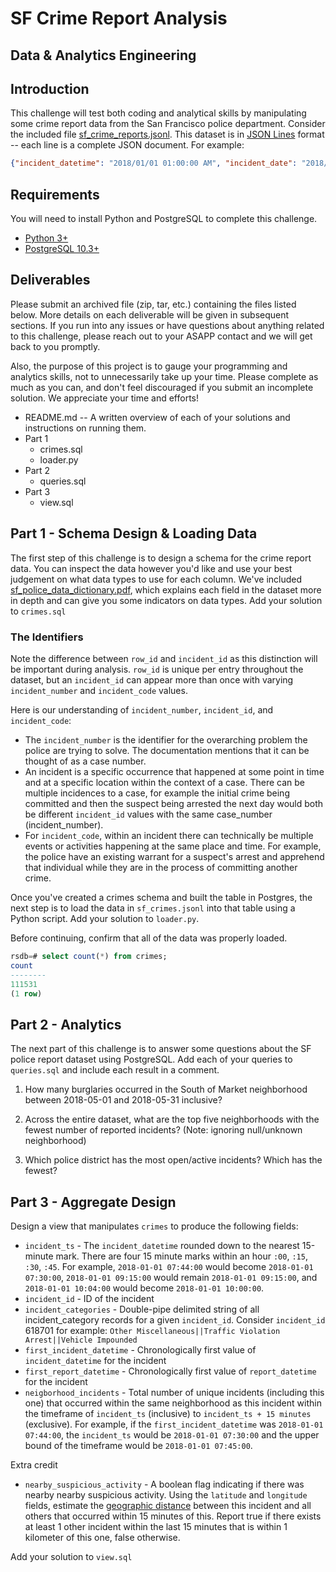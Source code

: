 # SF Crime Report Analysis

## Data & Analytics Engineering

## Introduction 
This challenge will test both coding and analytical skills by manipulating some crime report data from the San Francisco police department. Consider the included file [sf_crime_reports.jsonl](sf_crime_reports.jsonl). This dataset is in [JSON Lines](http://jsonlines.org/) format -- each line is a complete JSON document. For example:

```json
{"incident_datetime": "2018/01/01 01:00:00 AM", "incident_date": "2018/01/01", "incident_time": "01:00", "incident_year": "2018", "incident_day_of_week": "Monday", "report_datetime": "2018/01/01 09:22:00 AM", "row_id": "61895805081", "incident_id": "618958", "incident_number": "180000990", "cad_number": "180011461", "report_type_code": "II", "report_type_description": "Initial", "filed_online": "", "incident_code": "05081", "incident_category": "Burglary", "incident_subcategory": "Burglary - Hot Prowl", "incident_description": "\"Burglary; Hot Prowl; Forcible Entry\"", "resolution": "Open or Active", "intersection": "35TH AVE \\ MORAGA ST", "cnn": "27700000", "police_district": "Taraval", "analysis_neighborhood": "Sunset/Parkside", "supervisor_district": "4", "latitude": "37.755350921231994", "longitude": "-122.49375077008791", "point": "\"(37.755350921231994; -122.49375077008791)\""}
```

## Requirements

You will need to install Python and PostgreSQL to complete this challenge.

* [Python 3+](https://www.python.org/download/releases/3.0/)
* [PostgreSQL 10.3+](https://www.postgresql.org/)

## Deliverables

Please submit an archived file (zip, tar, etc.) containing the files listed below. More details on each deliverable will be given in subsequent sections. If you run into any issues or have questions about anything related to this challenge, please reach out to your ASAPP contact and we will get back to you promptly. 

Also, the purpose of this project is to gauge your programming and analytics skills, not to unnecessarily take up your time. Please complete as much as you can, and don't feel discouraged if you submit an incomplete solution. We appreciate your time and efforts!

* README.md -- A written overview of each of your solutions and instructions on running them.
* Part 1
  - crimes.sql
  - loader.py
* Part 2
  - queries.sql
* Part 3
  - view.sql

## Part 1 - Schema Design & Loading Data

The first step of this challenge is to design a schema for the crime report data. You can inspect the data however you'd like and use your best judgement on what data types to use for each column. We've included [sf_police_data_dictionary.pdf](sf_police_data_dictionary.pdf), which explains each field in the dataset more in depth and can give you some indicators on data types. Add your solution to `crimes.sql`

### The Identifiers
Note the difference between `row_id` and `incident_id` as this distinction will be important during analysis. `row_id` is unique per entry throughout the dataset, but an `incident_id` can appear more than once with varying `incident_number` and `incident_code` values.

Here is our understanding of `incident_number`, `incident_id`, and `incident_code`:
* The `incident_number` is the identifier for the overarching problem the police are trying to solve. The documentation mentions that it can be thought of as a case number.
* An incident is a specific occurrence that happened at some point in time and at a specific location within the context of a case. There can be multiple incidences to a case, for example the initial crime being committed and then the suspect being arrested the next day would both be different `incident_id` values with the same case_number (incident_number).
* For `incident_code`, within an incident there can technically be multiple events or activities happening at the same place and time. For example, the police have an existing warrant for a suspect's arrest and apprehend that individual while they are in the process of committing another crime.



Once you've created a crimes schema and built the table in Postgres, the next step is to load the data in `sf_crimes.jsonl` into that table using a Python script. Add your solution to `loader.py`.

Before continuing, confirm that all of the data was properly loaded.

```sql
rsdb=# select count(*) from crimes;
count  
--------
111531
(1 row)
```

## Part 2 - Analytics

The next part of this challenge is to answer some questions about the SF police report dataset using PostgreSQL. Add each of your queries to `queries.sql` and include each result in a comment.

1. How many burglaries occurred in the South of Market neighborhood between 2018-05-01 and 2018-05-31 inclusive?

2. Across the entire dataset, what are the top five neighborhoods with the fewest number of reported incidents? (Note: ignoring null/unknown neighborhood)

3. Which police district has the most open/active incidents? Which has the fewest?

## Part 3 - Aggregate Design

Design a view that manipulates `crimes` to produce the following fields:

* `incident_ts` - The `incident_datetime` rounded down to the nearest 15-minute mark. There are four 15 minute marks within an hour `:00`, `:15`, `:30`, `:45`. For example, `2018-01-01 07:44:00` would become `2018-01-01 07:30:00`, `2018-01-01 09:15:00` would remain `2018-01-01 09:15:00`, and `2018-01-01 10:04:00` would become `2018-01-01 10:00:00`.
* `incident_id` - ID of the incident
* `incident_categories` - Double-pipe delimited string of all incident_category records for a given `incident_id`. Consider `incident_id` 618701 for example: `Other Miscellaneous||Traffic Violation Arrest||Vehicle Impounded`
* `first_incident_datetime` - Chronologically first value of `incident_datetime` for the incident
* `first_report_datetime` - Chronologically first value of `report_datetime` for the incident
* `neigborhood_incidents` - Total number of unique incidents (including this one) that occurred within the same neighborhood as this incident within the timeframe of ``incident_ts`` (inclusive) to `incident_ts + 15 minutes` (exclusive). For example, if the `first_incident_datetime` was `2018-01-01 07:44:00`, the `incident_ts` would be `2018-01-01 07:30:00` and the upper bound of the timeframe would be `2018-01-01 07:45:00`.

Extra credit
* `nearby_suspicious_activity` - A boolean flag indicating if there was nearby nearby suspicious activity. Using the `latitude` and `longitude` fields, estimate the [geographic distance](https://en.wikipedia.org/wiki/Great-circle_distance) between this incident and all others that occurred within 15 minutes of this. Report true if there exists at least 1 other incident within the last 15 minutes that is within 1 kilometer of this one, false otherwise.

Add your solution to `view.sql`
